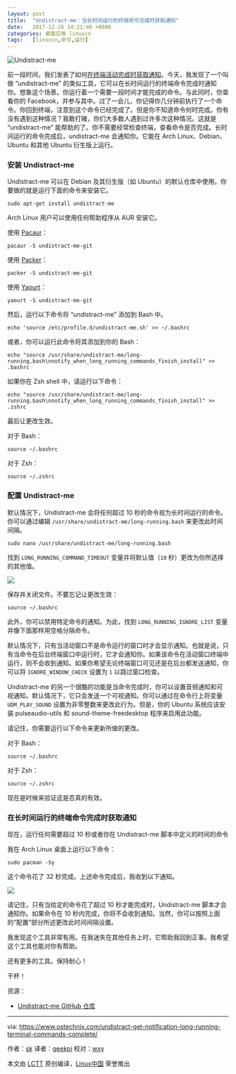 ```yaml
---
layout: post
title:	"Undistract-me：当长时间运行的终端命令完成时获取通知"
date:	2017-12-26 14:21:46 +0800 
categories:	桌面应用 linuxcn 
tags:	[linuxcn,命令,运行]
---
```



![Undistract-me](/Asserts/Images//attachment/album/201712/26/142149rlcchc8maxwyymfm.png)


前一段时间，我们发表了如何[在终端活动完成时获取通知](https://www.ostechnix.com/get-notification-terminal-task-done/)。今天，我发现了一个叫做 “undistract-me” 的类似工具，它可以在长时间运行的终端命令完成时通知你。想象这个场景。你运行着一个需要一段时间才能完成的命令。与此同时，你查看你的 Facebook，并参与其中。过了一会儿，你记得你几分钟前执行了一个命令。你回到终端，注意到这个命令已经完成了。但是你不知道命令何时完成。你有没有遇到这种情况？我敢打赌，你们大多数人遇到过许多次这种情况。这就是 “undistract-me” 能帮助的了。你不需要经常检查终端，查看命令是否完成。长时间运行的命令完成后，undistract-me 会通知你。它能在 Arch Linux、Debian、Ubuntu 和其他 Ubuntu 衍生版上运行。


### 安装 Undistract-me


Undistract-me 可以在 Debian 及其衍生版（如 Ubuntu）的默认仓库中使用。你要做的就是运行下面的命令来安装它。



```
sudo apt-get install undistract-me

```

Arch Linux 用户可以使用任何帮助程序从 AUR 安装它。


使用 [Pacaur](https://www.ostechnix.com/install-pacaur-arch-linux/)：



```
pacaur -S undistract-me-git

```

使用 [Packer](https://www.ostechnix.com/install-packer-arch-linux-2/)：



```
packer -S undistract-me-git

```

使用 [Yaourt](https://www.ostechnix.com/install-yaourt-arch-linux/)：



```
yaourt -S undistract-me-git

```

然后，运行以下命令将 “undistract-me” 添加到 Bash 中。



```
echo 'source /etc/profile.d/undistract-me.sh' >> ~/.bashrc

```

或者，你可以运行此命令将其添加到你的 Bash：



```
echo "source /usr/share/undistract-me/long-running.bash\nnotify_when_long_running_commands_finish_install" >> .bashrc

```

如果你在 Zsh shell 中，请运行以下命令：



```
echo "source /usr/share/undistract-me/long-running.bash\nnotify_when_long_running_commands_finish_install" >> .zshrc

```

最后让更改生效。


对于 Bash：



```
source ~/.bashrc

```

对于 Zsh：



```
source ~/.zshrc

```

### 配置 Undistract-me


默认情况下，Undistract-me 会将任何超过 10 秒的命令视为长时间运行的命令。你可以通过编辑 `/usr/share/undistract-me/long-running.bash` 来更改此时间间隔。



```
sudo nano /usr/share/undistract-me/long-running.bash

```

找到 `LONG_RUNNING_COMMAND_TIMEOUT` 变量并将默认值（`10` 秒）更改为你所选择的其他值。


[![](/Asserts/Images//attachment/album/201712/26/142150zw4xw4700tz3zi3w.png)](http://www.ostechnix.com/wp-content/uploads/2017/11/undistract-me-1.png)


保存并关闭文件。不要忘记让更改生效：



```
source ~/.bashrc

```

此外，你可以禁用特定命令的通知。为此，找到 `LONG_RUNNING_IGNORE_LIST` 变量并像下面那样用空格分隔命令。


默认情况下，只有当活动窗口不是命令运行的窗口时才会显示通知。也就是说，只有当命令在后台终端窗口中运行时，它才会通知你。如果该命令在活动窗口终端中运行，则不会收到通知。如果你希望无论终端窗口可见还是在后台都发送通知，你可以将 `IGNORE_WINDOW_CHECK` 设置为 `1` 以跳过窗口检查。


Undistract-me 的另一个很酷的功能是当命令完成时，你可以设置音频通知和可视通知。默认情况下，它只会发送一个可视通知。你可以通过在命令行上将变量 `UDM_PLAY_SOUND` 设置为非零整数来更改此行为。但是，你的 Ubuntu 系统应该安装 pulseaudio-utils 和 sound-theme-freedesktop 程序来启用此功能。


请记住，你需要运行以下命令来更新所做的更改。


对于 Bash：



```
source ~/.bashrc

```

对于 Zsh：



```
source ~/.zshrc

```

现在是时候来验证这是否真的有效。


### 在长时间运行的终端命令完成时获取通知


现在，运行任何需要超过 10 秒或者你在 Undistract-me 脚本中定义的时间的命令


我在 Arch Linux 桌面上运行以下命令：



```
sudo pacman -Sy

```

这个命令花了 32 秒完成。上述命令完成后，我收到以下通知。


[![](/Asserts/Images//attachment/album/201712/26/142152u2pxidrkirjo0rwt.png)](http://www.ostechnix.com/wp-content/uploads/2017/11/undistract-me-2.png)


请记住，只有当给定的命令花了超过 10 秒才能完成时，Undistract-me 脚本才会通知你。如果命令在 10 秒内完成，你将不会收到通知。当然，你可以按照上面的“配置”部分所述更改此时间间隔设置。


我发现这个工具非常有用。在我迷失在其他任务上时，它帮助我回到正事。我希望这个工具也能对你有帮助。


还有更多的工具。保持耐心！


干杯！


资源：


* [Undistract-me GitHub 仓库](https://github.com/jml/undistract-me)




---


via: <https://www.ostechnix.com/undistract-get-notification-long-running-terminal-commands-complete/>


作者：[sk](https://www.ostechnix.com/author/sk/) 译者：[geekpi](https://github.com/geekpi) 校对：[wxy](https://github.com/wxy)


本文由 [LCTT](https://github.com/LCTT/TranslateProject) 原创编译，[Linux中国](https://linux.cn/) 荣誉推出
